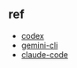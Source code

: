 

## ref
+ [codex](https://github.com/openai/codex)
+ [gemini-cli](https://github.com/google-gemini/gemini-cli)
+ [claude-code](https://www.anthropic.com/claude-code)